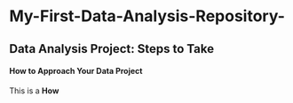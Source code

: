 # My-First-Data-Analysis-Repository-

## Data Analysis Project: Steps to Take 

#### How to Approach Your Data Project

This is a **How**
